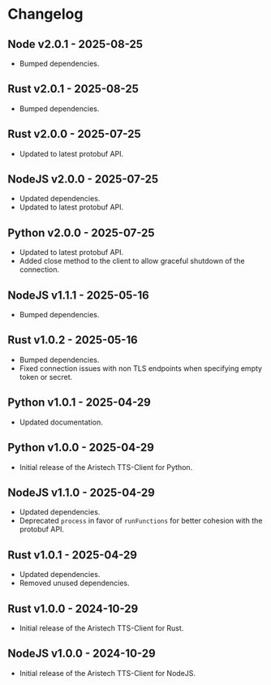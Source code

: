 # Changelog

## Node v2.0.1 - 2025-08-25
- Bumped dependencies.
## Rust v2.0.1 - 2025-08-25
- Bumped dependencies.

## Rust v2.0.0 - 2025-07-25
- Updated to latest protobuf API.

## NodeJS v2.0.0 - 2025-07-25
- Updated dependencies.
- Updated to latest protobuf API.

## Python v2.0.0 - 2025-07-25
- Updated to latest protobuf API.
- Added close method to the client to allow graceful shutdown of the connection.

## NodeJS v1.1.1 - 2025-05-16
- Bumped dependencies.
## Rust v1.0.2 - 2025-05-16
- Bumped dependencies.
- Fixed connection issues with non TLS endpoints when specifying empty token or secret.

## Python v1.0.1 - 2025-04-29
- Updated documentation.

## Python v1.0.0 - 2025-04-29
- Initial release of the Aristech TTS-Client for Python.

## NodeJS v1.1.0 - 2025-04-29
- Updated dependencies.
- Deprecated `process` in favor of `runFunctions` for better cohesion with the protobuf API.

## Rust v1.0.1 - 2025-04-29
- Updated dependencies.
- Removed unused dependencies.


## Rust v1.0.0 - 2024-10-29
- Initial release of the Aristech TTS-Client for Rust.

## NodeJS v1.0.0 - 2024-10-29
- Initial release of the Aristech TTS-Client for NodeJS.
